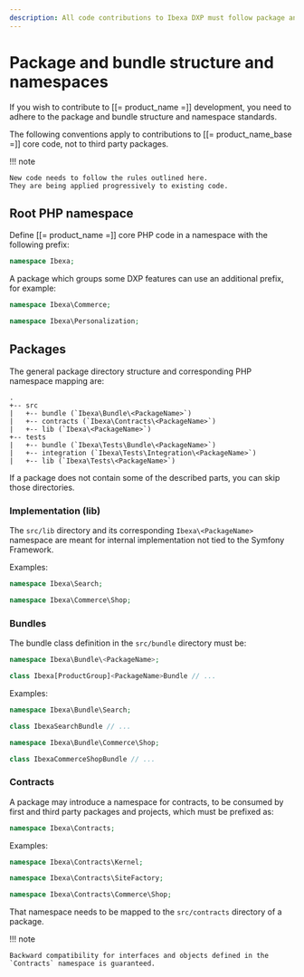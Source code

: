 ```yaml
---
description: All code contributions to Ibexa DXP must follow package and bundle structure and namespace standards.
---
```


# Package and bundle structure and namespaces

If you wish to contribute to [[= product_name =]] development,
you need to adhere to the package and bundle structure and namespace standards.

The following conventions apply to contributions to [[= product_name_base =]] core code, not to third party packages.

!!! note

    New code needs to follow the rules outlined here.
    They are being applied progressively to existing code.

## Root PHP namespace

Define [[= product_name =]] core PHP code in a namespace with the following prefix:

```php
namespace Ibexa;
```

A package which groups some DXP features can use an additional prefix, for example:

```php
namespace Ibexa\Commerce;
```

```php
namespace Ibexa\Personalization;
```

## Packages

The general package directory structure and corresponding PHP namespace mapping are:

```
.
+-- src
|   +-- bundle (`Ibexa\Bundle\<PackageName>`)
|   +-- contracts (`Ibexa\Contracts\<PackageName>`)
|   +-- lib (`Ibexa\<PackageName>`)
+-- tests
|   +-- bundle (`Ibexa\Tests\Bundle\<PackageName>`)
|   +-- integration (`Ibexa\Tests\Integration\<PackageName>`)
|   +-- lib (`Ibexa\Tests\<PackageName>`)
```

If a package does not contain some of the described parts, you can skip those directories.

### Implementation (lib)

The `src/lib` directory and its corresponding `Ibexa\<PackageName>` namespace are meant for internal implementation not tied to the Symfony Framework.

Examples:

```php
namespace Ibexa\Search;
```

```php
namespace Ibexa\Commerce\Shop;
```

### Bundles

The bundle class definition in the `src/bundle` directory must be:

```php
namespace Ibexa\Bundle\<PackageName>;

class Ibexa[ProductGroup]<PackageName>Bundle // ...
```

Examples:


```php
namespace Ibexa\Bundle\Search;

class IbexaSearchBundle // ...
```

```php
namespace Ibexa\Bundle\Commerce\Shop;

class IbexaCommerceShopBundle // ...
```

### Contracts

A package may introduce a namespace for contracts, to be consumed by first and third party packages
and projects, which must be prefixed as:

```php
namespace Ibexa\Contracts;
```

Examples:

```php
namespace Ibexa\Contracts\Kernel;
```

```php
namespace Ibexa\Contracts\SiteFactory;
```

```php
namespace Ibexa\Contracts\Commerce\Shop;
```

That namespace needs to be mapped to the `src/contracts` directory of a package.

!!! note

    Backward compatibility for interfaces and objects defined in the `Contracts` namespace is guaranteed.
